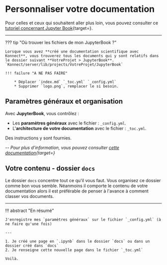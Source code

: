 # **Personnaliser votre documentation**

Pour celles et ceux qui souhaitent aller plus loin, vous pouvez consulter ce [tutoriel concernant Jupyter Book](https://jupyterbook.org/en/stable/basics/organize.html){target=}.

---

??? tip "Où trouver les fichiers de mon JupyterBook ?"

    Lorsque vous avez **créé une documentation scientifique avec Konnect**, vous trouverez tous les documents qui y sont relatifs dans le dossier suivant **VotreProjet > JupyterBook**. `Konnect/server/lib/projects/VotreProjet/JupyterBook`
    
    !!! failure "A NE PAS FAIRE"

        * Déplacer `index.md` `_toc.yml` `_config.yml`
        * Supprimer `logo.png`, remplacer le si besoin.


## **Paramètres généraux  et organisation**



Avec **JupyterBook**, vous contrôlez :  

* Les **paramètres généraux** avec le fichier : `_config.yml`.
* L'**architecture de votre documentation** avec le fichier : `_toc.yml`. 

Des instructions y sont fournies.

*-- Pour plus d'information, vous pouvez consulter [cette documentation](https://jupyterbook.org/en/stable/structure/toc.html){target=}*



## **Votre contenu - dossier `docs`**

Le dossier `docs` concentre tout ce qu'il vous faut. Vous organisez ce dossier comme bon vous semble. Néanmoins il comporte le contenu de votre documentation alors il est préférable de penser à l'avance à comment classer vos documents.


---

!!! abstract "En résumé"

    J'enregistre mes `paramètres généraux` sur le fichier `_config.yml` (à ne faire qu'une fois)
    
    ---
    
    1. Je créé une page en `.ipynb` dans le dossier `docs` ou dans un dossier créé dans `docs`
    2. Je renseigne cette nouvelle page dans le fichier `_toc.yml`
    
    Voilà.



<style>
  .md-content__button {
    display: none;
  }
</style>